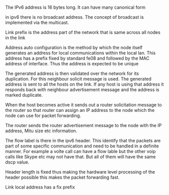 The IPv6 address is 16 bytes long.
It can have many canonical form

in ipv6 there is no broadcast address. The concept of broadcast is implemented via the multicast.


Link prefix is the address part of the network that is same across all nodes in the link 

Address auto configuration is the method by which the node itself generates an address for local communications within the local lan. This address has a prefix fixed by standard fe08 and followed by the MAC address of interface. Thus the address is expected to be unique 

The generated address is then validated over the network for its duplication. For this neighbour solicit message is used. The generated address is sent to all the hosts on the link. If any host is using that address it responds back with neighbour advertisement message and the address is marked duplicate.

When the host becomes active it sends out a router solicitation message to the router so that router can assign an IP address to the node which the node can use for packet forwarding. 

The router sends the router advertisement message to the node with the IP address, Mitu size etc information.

The flow label is there in the ipv6 header. This identify that the packets are part of some specific communication and need to be handled in a definite manner. For example a volte call can have a flow lable but the other voip calls like Skype etc may not have that. But all of them will have the same dscp value. 

Header length is fixed thus making the hardware level processing of the header possible this makes the packet forwarding fast.

Link local address has a fix prefix 
